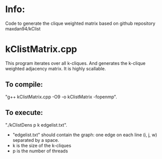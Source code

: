 
# Info:
Code to generate the clique weighted matrix based on github repository maxdan94/kClist

# kClistMatrix.cpp

This program iterates over all k-cliques. And generates the k-clique weighted adjacency matrix.  It is highly scallable.

## To compile:
"g++ kClistMatrix.cpp -O9 -o kClistMatrix -fopenmp".

## To execute:
"./kClistDens p k edgelist.txt".  
- "edgelist.txt" should contain the graph: one edge on each line (i, j, w)  separated by a space.
- k is the size of the k-cliques
- p is the number of threads

